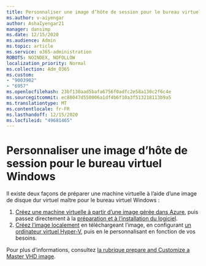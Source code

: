 ```yaml
---
title: Personnaliser une image d’hôte de session pour le bureau virtuel Windows
ms.author: v-aiyengar
author: AshaIyengar21
manager: dansimp
ms.date: 12/15/2020
ms.audience: Admin
ms.topic: article
ms.service: o365-administration
ROBOTS: NOINDEX, NOFOLLOW
localization_priority: Normal
ms.collection: Adm_O365
ms.custom:
- "9003902"
- "6957"
ms.openlocfilehash: 23bf130aad5bafa6756f0adfc2e58a130c2f6c4e
ms.sourcegitcommit: ec88047d550006a1df4b6f10a3f513218113b9a5
ms.translationtype: MT
ms.contentlocale: fr-FR
ms.lasthandoff: 12/15/2020
ms.locfileid: "49681465"
---
```

# <a name="customize-a-session-host-image-for-windows-virtual-desktop"></a>Personnaliser une image d’hôte de session pour le bureau virtuel Windows

Il existe deux façons de préparer une machine virtuelle à l’aide d’une image de disque dur virtuel maître pour le bureau virtuel Windows :

1. [Créez une machine virtuelle à partir d’une image gérée dans Azure](https://go.microsoft.com/fwlink/?linkid=2127906), puis passez directement à la [préparation et à l’installation du logiciel](https://go.microsoft.com/fwlink/?linkid=2128064).
1. [Créez l’image localement](https://go.microsoft.com/fwlink/?linkid=2128065) en téléchargeant l’image, en configurant [un ordinateur virtuel Hyper-V](https://go.microsoft.com/fwlink/?linkid=2127907), puis en le personnalisant en fonction de vos besoins.

Pour plus d’informations, consultez [la rubrique prepare and Customize a Master VHD image](https://go.microsoft.com/fwlink/?linkid=2127838).